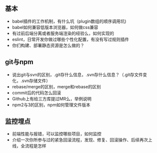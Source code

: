 ## 基本
- babel插件的工作机制，有什么坑（plugin数组的顺序调用坑)
- babel如何兼容低版本浏览器，如何做css兼容
- 有过前后端分离或者服务端渲染的经验么，如何实现的
- eslint，日常开发你做过哪些个性化配置，有没有写过规则插件
- 你们构建、部署静态资源是怎么做的？

## git与npm
- 说出git与svn的区别，.git存什么信息，.svn存什么信息？（.git存文件变化，.svn存储文件）
- rebase/merge的区别，merge和rebase的区别
- commit后的代码怎么回滚
- Github上有给三方库提过MR么，举例说明
- npm2与3的区别，npm如何管理文件版本

## 监控埋点
- 前端性能与报错，可以监控哪些项目，如何监控
- 介绍一次你所参与过的紧急回滚流程，发现、修复、回滚操作、后续再次上线，全流程是怎样